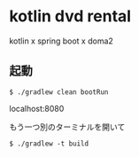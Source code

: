 # kotlin dvd rental

kotlin x spring boot x doma2

## 起動

```
$ ./gradlew clean bootRun
```

localhost:8080

もう一つ別のターミナルを開いて

```
$ ./gradlew -t build
```
